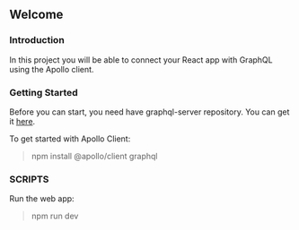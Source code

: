 ## Welcome

### Introduction

In this project you will be able to connect your React app with GraphQL using the 
Apollo client.

### Getting Started

Before you can start, you need have graphql-server repository. You can get it [here](https://github.com/diegoignaciopc/graphql-server).

To get started with Apollo Client:

>npm install @apollo/client graphql

### SCRIPTS

Run the web app:

> npm run dev


